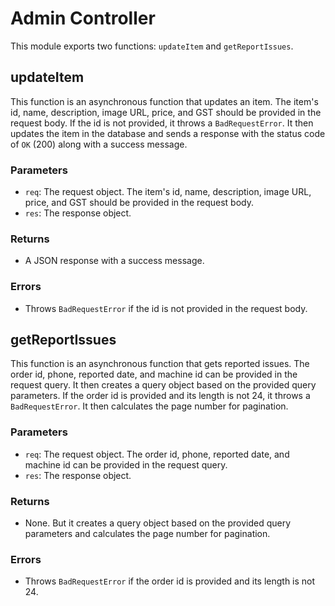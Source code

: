 # Admin Controller

This module exports two functions: `updateItem` and `getReportIssues`.

## updateItem

This function is an asynchronous function that updates an item. The item's id, name, description, image URL, price, and GST should be provided in the request body. If the id is not provided, it throws a `BadRequestError`. It then updates the item in the database and sends a response with the status code of `OK` (200) along with a success message.

### Parameters

- `req`: The request object. The item's id, name, description, image URL, price, and GST should be provided in the request body.
- `res`: The response object.

### Returns

- A JSON response with a success message.

### Errors

- Throws `BadRequestError` if the id is not provided in the request body.

## getReportIssues

This function is an asynchronous function that gets reported issues. The order id, phone, reported date, and machine id can be provided in the request query. It then creates a query object based on the provided query parameters. If the order id is provided and its length is not 24, it throws a `BadRequestError`. It then calculates the page number for pagination.

### Parameters

- `req`: The request object. The order id, phone, reported date, and machine id can be provided in the request query.
- `res`: The response object.

### Returns

- None. But it creates a query object based on the provided query parameters and calculates the page number for pagination.

### Errors

- Throws `BadRequestError` if the order id is provided and its length is not 24.
